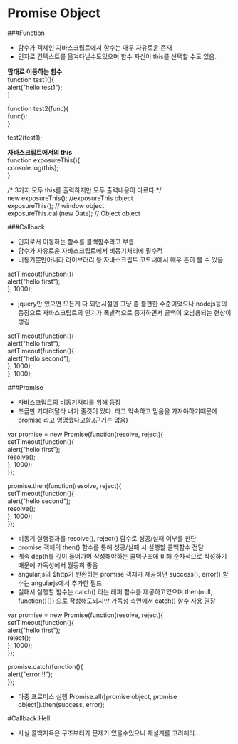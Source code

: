 # Promise Object  
###Function
* 함수가 객체인 자바스크립트에서 함수는 매우 자유로운 존재    
* 인자로 컨텍스트를 옮겨다닐수도있으며 함수 자신이 this를 선택할 수도 있음.  

**맘대로 이동하는 함수**  
function test1(){  
    alert("hello test1");  
}  

function test2(func){  
    func();  
}  

test2(test1);  

**자바스크립트에서의 this**  
function exposureThis(){  
    console.log(this);  
}  

/* 3가지 모두 this를 출력하지만 모두 출력내용이 다르다 */  
new exposureThis(); //exposureThis object  
exposureThis(); // window object  
exposureThis.call(new Date);  // Object object  

###Callback
* 인자로서 이동하는 함수를 콜백함수라고 부름  
* 함수가 자유로운 자바스크립트에서 비동기처리에 필수적    
* 비동기뿐만아니라 라이브러리 등 자바스크립트 코드내에서 매우 흔히 볼 수 있음  

setTimeout(function(){  
    alert("hello first");  
}, 1000);  

* jquery만 있으면 모든게 다 되던시절엔 그냥 좀 불편한 수준이었으나 nodejs등의 등장으로 자바스크립트의 인기가 폭발적으로 증가하면서 콜백이 오남용되는 현상이 생김    

setTimeout(function(){  
    alert("hello first");  
    setTimeout(function(){  
        alert("hello second");  
    }, 1000);  
}, 1000);  

###Promise
* 자바스크립트의 비동기처리를 위해 등장  
* 조금만 기다려달라 내가 줄것이 있다. 라고 약속하고 믿음을 가져야하기때문에 promise 라고 명명했다고함.(근거는 없음)

var promise = new Promise(function(resolve, reject){  
    setTimeout(function(){  
        alert("hello first");  
        resolve();  
    }, 1000);  
});  

promise.then(function(resolve, reject){  
    setTimeout(function(){  
        alert("hello second");  
        resolve();  
    }, 1000);  
});  

* 비동기 실행결과를 resolve(), reject() 함수로 성공/실패 여부를 판단    
* promise 객체의 then() 함수를 통해 성공/실패 시 실행할 콜백함수 전달  
* 계속 depth를 깊이 들어가며 작성해야하는 콜백구조에 비해 순차적으로 작성하기때문에 가독성에서 월등히 좋음  
* angularjs의 $http가 반환하는 promise 객체가 제공하던 success(), error() 함수는 angularjs에서 추가한 필드  
* 실패시 실행할 함수는 catch() 라는 래퍼 함수를 제공하고있으며 then(null, function(){}) 으로 작성해도되지만 가독성 측면에서 catch() 함수 사용 권장  

var promise = new Promise(function(resolve, reject){  
    setTimeout(function(){  
        alert("hello first");  
        reject();  
    }, 1000);  
});  

promise.catch(function(){  
    alert("error!!!");  
});  

* 다중 프로미스 실행
Promise.all([promise object, promise object]).then(success, error);

#Callback Hell
* 사실 콜백지옥은 구조부터가 문제가 있을수있으니 재설계를 고려해라...